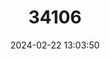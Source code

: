 ---
title: "34106"
category: "Podocarpus urbanii"
draft: false
date: 2024-02-22 13:03:50
languages:
  English: ["Yacca", "Blue Mountain Yacca"]
---